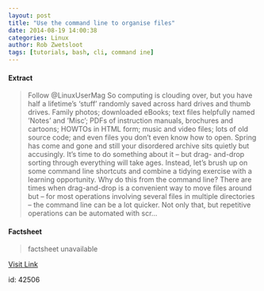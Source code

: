 ```yaml
---
layout: post
title: "Use the command line to organise files"
date: 2014-08-19 14:00:38
categories: Linux
author: Rob Zwetsloot
tags: [tutorials, bash, cli, command ine]
---
```



#### Extract
>Follow @LinuxUserMag So computing is clouding over, but you have half a lifetime’s ‘stuff’ randomly saved across hard drives and thumb drives. Family photos; downloaded eBooks; text files helpfully named ’Notes’ and ’Misc’; PDFs of instruction manuals, brochures and cartoons; HOWTOs in HTML form; music and video files; lots of old source code; and even files you don’t even know how to open. Spring has come and gone and still your disordered archive sits quietly but accusingly. It’s time to do something about it – but drag- and-drop sorting through everything will take ages. Instead, let’s brush up on some command line shortcuts and combine a tidying exercise with a learning opportunity. Why do this from the command line? There are times when drag-and-drop is a convenient way to move files around but &#8211; for most operations involving several files in multiple directories &#8211; the command line can be a lot quicker. Not only that, but repetitive operations can be automated with scr...

#### Factsheet
>factsheet unavailable

[Visit Link](http://www.linuxuser.co.uk/tutorials/use-the-command-line-to-organise-files)

id:   42506
